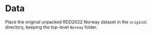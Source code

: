 # Data

Place the original unpacked RDD2022 Norway dataset in the `original` directory, keeping the top-level `Norway` folder.
